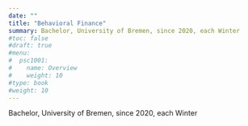 ```yaml
---
date: ""
title: "Behavioral Finance"
summary: Bachelor, University of Bremen, since 2020, each Winter 
#toc: false
#draft: true
#menu:
#  psc1001:
#    name: Overview
#    weight: 10
#type: book
#weight: 10
---
```


Bachelor, University of Bremen, since 2020, each Winter 
